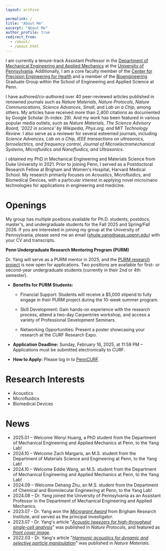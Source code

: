 ```yaml
---
layout: archive

permalink: /
title: "About Me"
excerpt: "About Me"
author_profile: true
redirect_from: 
  - /about/
  - /about.html
---
```


I am currently a tenure-track Assistant Professor in the [Department of Mechanical Engineering and Applied Mechanics](https://www.me.upenn.edu/) at the [University of Pennsylvania](https://www.upenn.edu/). Additionally, I am a core faculty member of the [Center for Precision Engineering for Health](https://cpe4h.seas.upenn.edu/) and a member of the [Bioengineering](https://be.seas.upenn.edu/) Graduate Group within the School of Engineering and Applied Science at Penn. 

I have authored/co-authored over 40 peer-reviewed articles published in renowned journals such as _Nature Materials_, _Nature Protocols_, _Nature Communications_, _Science Advances_, _Small_, and _Lab on a Chip_, among others. My articles have received more than 2,400 citations as documented by Google Scholar (h-index: 29). And my work has been featured in various popular media outlets, such as _Nature Materials, The Science Advisory Board, '2022 in science' by Wikipedia, Phys.org, and MIT Technology Review_. I also serve as a reviewer for several esteemed journals, including _Science Advances, Lab on a Chip, IEEE transactions on ultrasonics, ferroelectrics, and frequency control, Journal of Microelectromechanical Systems, Microfluidics and Nanofluidics, and Ultrasonics_. 

I obtained my PhD in Mechanical Engineering and Materials Science from Duke University in 2021. Prior to joining Penn, I served as a Postdoctoral Research Fellow at Brigham and Women's Hospital, Harvard Medical School. My research primarily focuses on Acoustics, Microfluidics, and Biomedical Devices, with a particular interest in applying novel micro/nano technologies for applications in engineering and medicine. 

Openings
======
My group has multiple positions available for Ph.D. students, postdocs, master's, and undergraduate students for the Fall 2025 and Spring/Fall 2026. If you are interested in joining my group at the University of Pennsylvania, please send me an email (shujie.yang@seas.upenn.edu) with your CV and transcripts.

**Penn Undergraduate Research Mentoring Program (PURM)**

Dr. Yang will serve as a PURM mentor in 2025, and the [PURM research project](https://curf.upenn.edu/content/penn-undergraduate-research-mentoring-program-purm) is now open for applications. Two positions are available for first- or second-year undergraduate students (currently in their 2nd or 4th semester).

* **Benefits for PURM Students:**
  
  * Financial Support: Students will receive a $5,000 stipend to fully engage in their PURM project during the 10-week summer program.

  * Skill Development: Gain hands-on experience with the research process, attend a two-day Carpentries workshop, and access a variety of Professional Development Seminars.

  * Networking Opportunities: Present a poster showcasing your research at the CURF Research Expo.

* **Application Deadline:**
Sunday, February 16, 2025, at 11:59 PM – Applications must be submitted electronically to CURF.

* **How to Apply:**
Please log in to [PennCURF](https://curf-upenn.smapply.io/prog/purm_student_application_2025/).

Research Interests
======
* Acoustics
* Microfluidics
* Biomedical Devices

News
======
* 2025.01 – Welcome Wenyi Huang, a PhD student from the Department of Mechanical Engineering and Applied Mechanics at Penn, to the Yang Lab!
* 2024.10 – Welcome Zach Margaris, an M.S. student from the Department of Materials Science and Engineering at Penn, to the Yang Lab!
* 2024.10 – Welcome Eddie Wang, an M.S. student from the Department of Mechanical Engineering and Applied Mechanics at Penn, to the Yang Lab!
* 2024.09 – Welcome Dehang Zhu, an M.S. student from the Department of Chemical and Biomolecular Engineering at Penn, to the Yang Lab!
* 2024.08 – Dr. Yang joined the University of Pennsylvania as an Assistant Professor in the Department of Mechanical Engineering and Applied Mechanics.
* 2023.07 - Dr. Yang won the [_Microgrant Award_](http://www.bwhresearch.org/microgrants/) from Brigham Research Institute, and served as the principal investigator. 
* 2023.07 - Dr. Yang's article "[_Acoustic tweezers for high-throughput single-cell analysis_](https://www.nature.com/articles/s41596-023-00844-5)" was published in _Nature Protocols_, and featured as [_front cover image_](https://www.nature.com/nprot/volumes/18/issues/8). 
* 2022.03 - Dr. Yang's article "[_Harmonic acoustics for dynamic and selective particle manipulation_](https://www.nature.com/articles/s41563-022-01210-8)" was published in _Nature Materials_. 
